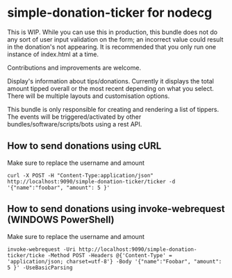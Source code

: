 # simple-donation-ticker for nodecg

This is WIP. While you can use this in production, this bundle does not do any sort of user input validation on the form; an incorrect value could result in the donation's not appearing. It is recommended that you only run one instance of index.html at a time.

Contributions and improvements are welcome.

Display's information about tips/donations. Currently it displays the total amount tipped overall or the most recent depending on what you select.
There will be multiple layouts and customisation options.

This bundle is only responsible for creating and rendering a list of tippers. The events will be triggered/activated by other bundles/software/scripts/bots using a rest API.

## How to send donations using cURL

Make sure to replace the username and amount
```
curl -X POST -H "Content-Type:application/json" http://localhost:9090/simple-donation-ticker/ticker -d '{"name":"foobar", "amount": 5 }'
```

## How to send donations using invoke-webrequest (WINDOWS PowerShell)
Make sure to replace the username and amount
```
invoke-webrequest -Uri http://localhost:9090/simple-donation-ticker/ticke -Method POST -Headers @{'Content-Type' = 'application/json; charset=utf-8'} -Body '{"name":"Foobar", "amount": 5 }' -UseBasicParsing
```
